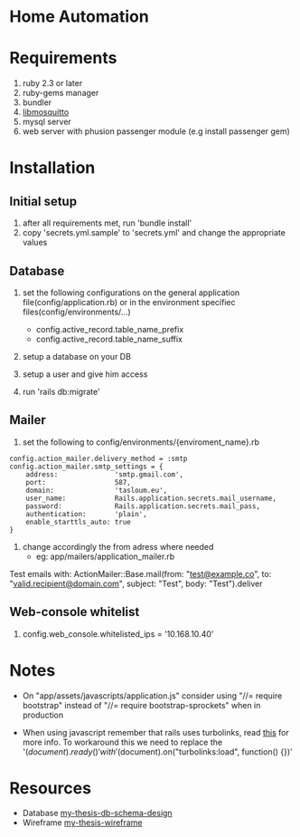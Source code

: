 # Home Automation

# Requirements

1. ruby 2.3 or later
1. ruby-gems manager
1. bundler
1. [libmosquitto](https://github.com/xively/mosquitto)
1. mysql server
1. web server with phusion passenger module (e.g install passenger gem)

# Installation

## Initial setup

1. after all requirements met, run 'bundle install'
1. copy 'secrets.yml.sample' to 'secrets.yml' and change the appropriate values

## Database

1. set the following configurations on the general application file(config/application.rb) or in the environment specifiec files(config/environments/...)

	+ config.active_record.table_name_prefix
	+ config.active_record.table_name_suffix

1. setup a database on your DB
1. setup a user and give him access
1. run 'rails db:migrate'

## Mailer

1. set the following to config/environments/{enviroment_name}.rb

```
config.action_mailer.delivery_method = :smtp
config.action_mailer.smtp_settings = {
    address:              'smtp.gmail.com',
    port:                 587,
    domain:               'tasloum.eu',
    user_name:            Rails.application.secrets.mail_username,
    password:             Rails.application.secrets.mail_pass,
    authentication:       'plain',
    enable_starttls_auto: true
}
```

1. change accordingly the from adress where needed
	+ eg: app/mailers/application_mailer.rb

Test emails with:
ActionMailer::Base.mail(from: "test@example.co", to: "valid.recipient@domain.com", subject: "Test", body: "Test").deliver

## Web-console whitelist

1. config.web_console.whitelisted_ips = '10.168.10.40'

# Notes

+ On "app/assets/javascripts/application.js" consider using "//= require bootstrap" instead of "//= require bootstrap-sprockets" when in production

+ When using javascript remember that rails uses turbolinks,
read [this](http://guides.rubyonrails.org/working_with_javascript_in_rails.html#page-change-events)
for more info. To workaround this we need to replace the '$(document).ready()' 
with '$(document).on("turbolinks:load", function() {})'


# Resources

+ Database [my-thesis-db-schema-design](https://dbdesigner.net/designer/schema/54771)
+ Wireframe [my-thesis-wireframe](https://app.mockflow.com/index.jsp?editor=on&publicid=Da8f54e4c4cd2adeb757a8f5723ca6d64&projectid=D09b31f58b04a901571e0d79f7f8e17c0&perm=Owner&template=)

